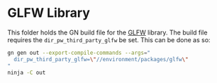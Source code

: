 # GLFW Library

This folder holds the GN build file for the [GLFW](https://www.glfw.org/)
library. The build file requires the `dir_pw_third_party_glfw` be set.
This can be done as so:

```sh
gn gen out --export-compile-commands --args="
  dir_pw_third_party_glfw=\"//environment/packages/glfw\"
"
ninja -C out
```
